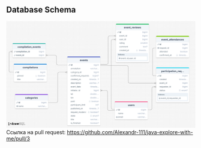 ## Database Schema
![Java-explore-with-me database schema ](/image/java_explore_with_me_database.png)
Ссылка на pull request: https://github.com/Alexandr-111/java-explore-with-me/pull/3
